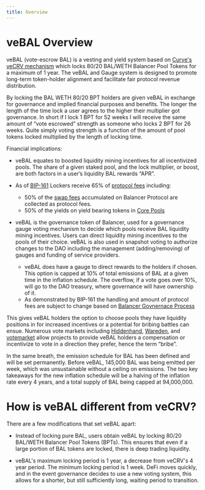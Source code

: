 ```yaml
---
title: Overview
---
```


# veBAL Overview

veBAL (vote-escrow BAL) is a vesting and yield system based on [Curve's veCRV mechanism](https://curve.readthedocs.io/dao-vecrv.html) which locks 80/20 BAL/WETH Balancer Pool Tokens for a maximum of 1 year. The veBAL and Gauge system is designed to promote long-term token-holder alignment and facilitate fair protocol revenue distribution.

By locking the BAL WETH 80/20 BPT holders are given veBAL in exchange for governance and implied financial purposes and benefits. The longer the length of the time lock a user agrees to the higher their multiplier got governance. In short if I lock 1 BPT for 52 weeks I will receive the same amount of “vote escrowed” strength as someone who locks 2 BPT for 26 weeks. Quite simply voting strength is a function of the amount of pool tokens locked multiplied by the length of locking time.

Financial implications:

- veBAL equates to boosted liquidity mining incentives for all incentivized pools. The share of a given staked pool, and the lock multiplier, or boost, are both factors in a user’s liquidity BAL rewards “APR”.

- As of [BIP-161](https://snapshot.org/#/balancer.eth/proposal/0x12bce443c7bd212b3fdd18468433fc959740610888300d5a30eb35de94662790) Lockers receive 65% of [protocol fees](../protocol-fees.md) including:

  - 50% of the [swap fees](../protocol-fees.md#trade-fees) accumulated on Balancer Protocol are collected as protocol fees.
  - 50% of the yields on yield bearing tokens in [Core Pools](../protocol-fees.md#core-pool-fees)

- veBAL is the governance token of Balancer, used for a governance gauge voting mechanism to decide which pools receive BAL liquidity mining incentives. Users can direct liquidity mining incentives to the pools of their choice. veBAL is also used in snapshot voting to authorize changes to the DAO including the management (adding/removing) of gauges and funding of service providers.
  - veBAL does have a gauge to direct rewards to the holders if chosen. This option is capped at 10% of total emissions of BAL at a given time in the inflation schedule. The overflow, if a vote goes over 10%, will go to the DAO treasury, where governance will have ownership of it.
  - As demonstrated by BIP-161 the handling and amount of protocol fees are subject to change based on [Balancer Govnernace Process](../process.md)

This gives veBAL holders the option to choose pools they have liquidity positions in for increased incentives or a potential for bribing battles can ensue. Numerous vote markets including [Hiddenhand](https://hiddenhand.finance/balancer), [Wareden](https://app.warden.vote/dashboard/), and [votemarket](https://votemarket.stakedao.org/) allow projects to provide veBAL holders a compensation or incentivize to vote in a direction they prefer, hence the term “bribe”.

In the same breath, the emission schedule for BAL has been defined and will be set permanently. Before veBAL, 145,000 BAL was being emitted per week, which was unsustainable without a ceiling on emissions. The two key takeaways for the new inflation schedule will be a halving of the inflation rate every 4 years, and a total supply of BAL being capped at 94,000,000.

# How is veBAL different from veCRV?

There are a few modifications that set veBAL apart:

- Instead of locking pure BAL, users obtain veBAL by locking 80/20 BAL/WETH Balancer Pool Tokens (BPTs). This ensures that even if a large portion of BAL tokens are locked, there is deep trading liquidity.

- veBAL's maximum locking period is 1 year, a decrease from veCRV's 4 year period. The minimum locking period is 1 week. DeFi moves quickly, and in the event governance decides to use a new voting system, this allows for a shorter, but still sufficiently long, waiting period to transition.
